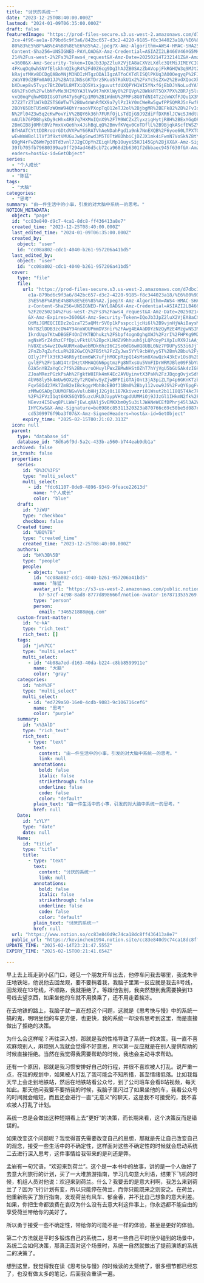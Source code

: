 ```yaml
---
title: "讨厌的系统一"
date: "2023-12-25T08:40:00.000Z"
lastmod: "2024-01-09T06:35:00.000Z"
draft: false
featuredImage: "https://prod-files-secure.s3.us-west-2.amazonaws.com/d7dbc101-8\
  2ce-4f96-ae1a-879bd6c9f3a6/842bc657-d3c2-4220-9185-f8c344023a18/%E6%80%9D%E8%\
  80%83%E5%BF%AB%E4%B8%8E%E6%85%A2.jpeg?X-Amz-Algorithm=AWS4-HMAC-SHA256&X-Amz-\
  Content-Sha256=UNSIGNED-PAYLOAD&X-Amz-Credential=ASIAZI2LB466V46XG5MH%2F20250\
  214%2Fus-west-2%2Fs3%2Faws4_request&X-Amz-Date=20250214T232141Z&X-Amz-Expires\
  =3600&X-Amz-Security-Token=IQoJb3JpZ2luX2VjEA8aCXVzLXdlc3QtMiJIMEYCIQDUiytHc2\
  4FKuqOq0whSNVfElskhnQIkgR4%2Fd0Z6cg9DgIhAJZB0SAzZbAVopjFkRGHQW3q9MJt2NIqktgZx\
  kRajsfMKv8DCDgQABoMNjM3NDIzMTgzODA1IgzATfoCKTdlISQlPKUq3AO0OegyqP%2FJmcwljV9k\
  zWaY89d2BFm0A01JJ%2BAtUJNSsGKTDrz5Kuo57RokU1x2%2FxYc5sZXw2%2BvdXQocXklxp%2FjO\
  bXDuep8v5Tvyx7BtZOW1L8MTXiQOSVixjguvutfdUXQPYH1WISYNxfGjEbDJYNoLudYAlmwKpKYcs\
  G6%2FsOd%2FwlbNfvMe3HIM0YA3lVw9t7nKKlWy8%2FQVp%2BWkkRT5QX7PX%2BR7j5lue28UTfFC\
  vxQ0nqPqhwMDDIGsO7oM47y6qFCp1M0%2B1WdmU%2FMFs8G0TdNI4Tz2dvWXfFJQu1X3MBZSOXs9b\
  X7Z2TrZT1W7kDZSTS6WTwT%2BUw4nWnRfKX9a7ylPzIkY0nCWeRw5gwfPPSQMRJ5nFwfFgtzHrt9%\
  2BOY65BbTU5mKFzWOmW94QhYraooVPXopTqO12eTJ2ol%2BjbgMR%2BEFk82%2B%2FvIqnBzAL5Tm\
  N%2Fl04Z3w5q2cKwPovYiV%2BQY6k36h7FURfOjLsTdIjG9J9ZdiFfDXR6lJCWcSJHdtUQ3SQcn4h\
  mAUlh76PDBhykDy9cHhx4R97q7HXMnIQnX9%2F7M9WCZxZlyxzigHytjR8H%2BExYGgOPArmrL3x%\
  2BmGIB8j0MhtBVzPmxVxQe6hx4JshBqLqQ%2BmvfKVqv0CoTDflL%2B9BjqkAScfEWSZ%2BjM%2Bq\
  BfHAATCYttDDRroUrGDtdVXPwY66RATVhAeNDahPgd1a9nk7NnEXQB%2F6yoe60LTPXT04urHSV5V\
  wEwWnWBol1lVf3f9xtVMUGuJw6pSnwd3M5T0TtW8DhbiCjDZJX1mk4iFwnN7VoSkNZ8tYx%2FTVI7\
  Q9gM4rFwZ6Wm7p30Td3vnl7J2gCOpYnZEiqHlMp1OuyeS5HJ145Gp%2BjXX&X-Amz-Signature=3\
  39fb705fb79680399aa9ff294ad46d5cb72ca968d2b6301f2dbbaec945f630f&X-Amz-SignedH\
  eaders=host&x-id=GetObject"
series:
  - "个人成长"
authors:
  - "陈猛"
tags:
  - "大脑"
categories:
  - "思考"
summary: "由一件生活中的小事，引发的对大脑中系统一的思考。"
NOTION_METADATA:
  object: "page"
  id: "cc83e840-d9c7-4ca1-8dc8-ff436413a8e7"
  created_time: "2023-12-25T08:40:00.000Z"
  last_edited_time: "2024-01-09T06:35:00.000Z"
  created_by:
    object: "user"
    id: "cc08a802-cdc1-4040-b261-957206a41bd5"
  last_edited_by:
    object: "user"
    id: "cc08a802-cdc1-4040-b261-957206a41bd5"
  cover:
    type: "file"
    file:
      url: "https://prod-files-secure.s3.us-west-2.amazonaws.com/d7dbc101-82ce-4f96-a\
        e1a-879bd6c9f3a6/842bc657-d3c2-4220-9185-f8c344023a18/%E6%80%9D%E8%80%8\
        3%E5%BF%AB%E4%B8%8E%E6%85%A2.jpeg?X-Amz-Algorithm=AWS4-HMAC-SHA256&X-Am\
        z-Content-Sha256=UNSIGNED-PAYLOAD&X-Amz-Credential=ASIAZI2LB466ZSRNLDJE\
        %2F20250214%2Fus-west-2%2Fs3%2Faws4_request&X-Amz-Date=20250214T232102Z\
        &X-Amz-Expires=3600&X-Amz-Security-Token=IQoJb3JpZ2luX2VjEA8aCXVzLXdlc3\
        QtMiJGMEQCIEDz2o1zaT25aQMtrSV0p1kPsspccljcHi6l%2B9vjnHjWAiBaysMxnPT4PAO\
        NkTBZlDDB3zcOW4Y94nxWOUPmmDV3nir%2FAwg4EAAaDDYzNzQyMzE4MzgwNSIMVDRQE3E5\
        IkrdUqo7KtwDBGEF4OnIYKTBDhukz%2FSbpf4ognOghgXWJ%2FzrI%2FHPKg9MZmPfKzKPX\
        agNsW5rZ4dhzCFfDpLvFktUl%2BpcXLHdZV9hhuuh6jLQPdoyPiXpIuRX9JiAAj6wCx51RP\
        hV8XEu54wzIOwAURMxaQwebMDk6hzI6C2Se0dG6wHQ8UBL0Nz7PDUPyS53i6JjT7GsnDOj%\
        2FnZb7qZufcLuR%2B2GwCQ%2FB5t%2FzZyJws5YYl9cbHYyyST%2Bm%2Bbu%2FysEawN3y9\
        QIlyJPflX3tK346R6ytEem6WK7ufjhMOCpRzpQ14sMsm8XawQzk43kEv1Os8%2BuxBX%2B9\
        gvlEF%2Fr1aN14trIHztXMHAQGN6pgtmzPg8NTxsUu5VmFIDrWRMJBle09F5bYUCE6t5bdO\
        62A5nYBZaYqCc7fS%2BhuvroOHuylFWxZBMwNHStOZhT7hYjVgU5bGUSAk4zIG9gA%2Bdkz\
        ZJoaMRezPGzkPsAh%2FgktW0IRk4mK4Ec2AVUyinvtX3PaN%2FzJBqogOvjxSdh%2BtkGgN\
        4bV68ly5k4mUw6OXzEyTzRQnhvSyZjwBFFIiGTAjOnt3jA3piZLTp4p6GKnKTzbWEprR8iN\
        Fqv58Id27Mk7ZmB2eIBckggrMbh8cEBOf31Bm0%2Bby112vow9JS%2FvQY6pgFvTDVKBIW0\
        zMMwQSADgCUUMOFNGwVulubHHjJ2Gj0i187Kkivezri01Wsut2b11I8Q5T4Ac7k2ea48bo4\
        %2F%2FVzI1qt6KKS6QYD5uzcURLDJaypVHtqpdUUMMiOj9JJzGl1IHkmN2fk%2FuW7HH%2B\
        NEevz4I5Ewq8PLLWaFjEwLqXAlj5vEMKXbm0y5u3ilJWANeWCEfDPhrj45l3A2Wb4Nsa1oA\
        IHYCXwS&X-Amz-Signature=be6986c85311320323a870766c69c50be5d087cbef5470e\
        cd5309976f9ba3f07&X-Amz-SignedHeaders=host&x-id=GetObject"
      expiry_time: "2025-02-15T00:21:02.313Z"
  icon: null
  parent:
    type: "database_id"
    database_id: "8d6a6f9d-5a2c-433b-a560-b744eab9db1a"
  archived: false
  in_trash: false
  properties:
    series:
      id: "B%3C%3FS"
      type: "multi_select"
      multi_select:
        - id: "fdc61107-0de9-4896-9349-9feace22613d"
          name: "个人成长"
          color: "blue"
    draft:
      id: "JiWU"
      type: "checkbox"
      checkbox: false
    Created time:
      id: "UBQ%7B"
      type: "created_time"
      created_time: "2023-12-25T08:40:00.000Z"
    authors:
      id: "bK%3B%5B"
      type: "people"
      people:
        - object: "user"
          id: "cc08a802-cdc1-4040-b261-957206a41bd5"
          name: "陈猛"
          avatar_url: "https://s3-us-west-2.amazonaws.com/public.notion-static.com/775523\
            b7-57cf-4c98-8ad8-8777d898666f/notion-avatar-1678713535269.png"
          type: "person"
          person:
            email: "346521888@qq.com"
    custom-front-matter:
      id: "c~kA"
      type: "rich_text"
      rich_text: []
    tags:
      id: "jw%7CC"
      type: "multi_select"
      multi_select:
        - id: "4b08a7ed-d163-40da-b224-c8bb8599911e"
          name: "大脑"
          color: "gray"
    categories:
      id: "nbY%3F"
      type: "multi_select"
      multi_select:
        - id: "ed729a50-16e0-4cdb-9083-9c106716cef6"
          name: "思考"
          color: "purple"
    summary:
      id: "x%3AlD"
      type: "rich_text"
      rich_text:
        - type: "text"
          text:
            content: "由一件生活中的小事，引发的对大脑中系统一的思考。"
            link: null
          annotations:
            bold: false
            italic: false
            strikethrough: false
            underline: false
            code: false
            color: "default"
          plain_text: "由一件生活中的小事，引发的对大脑中系统一的思考。"
          href: null
    Date:
      id: "zYLY"
      type: "date"
      date: null
    Name:
      id: "title"
      type: "title"
      title:
        - type: "text"
          text:
            content: "讨厌的系统一"
            link: null
          annotations:
            bold: false
            italic: false
            strikethrough: false
            underline: false
            code: false
            color: "default"
          plain_text: "讨厌的系统一"
          href: null
  url: "https://www.notion.so/cc83e840d9c74ca18dc8ff436413a8e7"
  public_url: "https://kevinchen1994.notion.site/cc83e840d9c74ca18dc8ff436413a8e7"
UPDATE_TIME: "2025-02-14T23:21:47.555Z"
EXPIRY_TIME: "2025-02-15T00:21:41.654Z"

---
```

<link rel="stylesheet" href="https://cdn.jsdelivr.net/npm/katex@0.16.2/dist/katex.min.css" integrity="sha384-bYdxxUwYipFNohQlHt0bjN/LCpueqWz13HufFEV1SUatKs1cm4L6fFgCi1jT643X" crossorigin="anonymous">


早上去上班走到小区门口，碰见一个朋友开车出去，他停车问我去哪里，我说朱辛庄地铁站，他说他去回龙观，要不要捎着我，我脑子里第一反应就是我去8号线，回龙观在13号线，不顺路，我就拒绝了。等跟他告别，我突然想到我需要换到13号线去望京西，如果坐他的车就不用换乘了，还不用走着挨冻。


在去地铁的路上，我脑子就一直在想这个问题，这就是《思考快与慢》中的系统一搞的鬼，明明坐他的车更方便，也更快，我的系统一却没有思考到这里，而是直接做出了拒绝的决策。


为什么会这样呢？再往深入想，那就是我的性格导致了系统一的决策。我一直不喜欢麻烦别人，麻烦别人我就会觉得不好意思，所以第一反应就是在别人提供帮助的时候直接拒绝。当然在我觉得我需要帮助的时候，我也会主动寻求帮助。


还有一个原因，那就是我习惯安排好自己的行程，并很不喜欢被人打乱。说严重一点，在我的规划中，如果被人打乱了我可能会不知所措，甚至情绪低落。比如我每天早上会走到地铁站，然后在地铁站看公众号，到了公司班车会看B站视频，每天如此。那天他问我要不要捎我的时候，我脑子里闪过了如果坐他的车，我看公众号的时间就会缩短，而且还会进行一直“无意义”的聊天，这是我不可接受的，我不喜欢被人打乱了计划。


系统一总是会做出这种短期看上去“更好”的决策，而长期来看，这个决策反而是错误的。


如果改变这个问题呢？我觉得首先需要改变自己的思想，那就是先让自己改变自己的观念，接受一些生活中的不确定性，这样面对这些不确定性的时候就会启动系统二去进行深入思考，这件事情给我带来的是利还是弊。


孟岩有一句咒语，“欢迎来到荷兰”。这个是一本书中的故事，讲的是一个人做好了去意大利旅行的计划，买了一大堆旅游指南，学习几句意大利语，结果下飞机的时候，机组人员对他说：欢迎来到荷兰。什么？我要去的是意大利啊，我怎么来到荷兰了？因为飞行计划有变，所以只能停在荷兰，而你只能既来之则安之。在荷兰，他重新购买了旅行指南，发现荷兰有风车、郁金香，并不比自己想象的意大利差。如果，你把生命都浪费在哀叹为什么没有去意大利这件事上，你永远都不能自由的享受荷兰带给你的美好了。


所以勇于接受一些不确定性，带给你的可能不是一样的体验，甚至是更好的体验。


第二个方法就是平时多锻炼自己的系统二，思考一些自己平时很少碰到的场景中，系统二会如何决策，那真正面对这个场景时，系统一自然就做出了提前演练的系统二的决策了。


想到这里，我觉得我在读《思考快与慢》的时候读的太笼统了，很多细节都已经忘了，也没有做太多的笔记，后面我会重读一遍。

